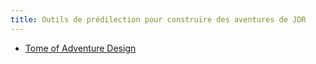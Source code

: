 ```yaml
---
title: Outils de prédilection pour construire des aventures de JDR
---
```


- [Tome of Adventure Design](https://www.youtube.com/watch?v=gfA8KXtBeuY)